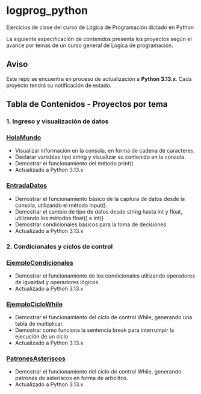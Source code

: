 # logprog_python
Ejercicios de clase del curso de Lógica de Programación dictado en Python

La siguiente especificación de contenidos presenta los proyectos según el avance por temas de un curso general de Lógica de programación.

## Aviso
Este repo se encuentra en proceso de actualización a **Python 3.13.x**. Cada proyecto tendrá su notificación de estado.

## Tabla de Contenidos - Proyectos por tema

### 1. Ingreso y visualización de datos

### [HolaMundo](https://github.com/JuanDRodasM/logprog_python/tree/main/HolaMundo)
- Visualizar información en la consola, en forma de cadena de caracteres.
- Declarar variables tipo string y visualizar su contenido en la consola.
- Demostrar el funcionamiento del método print()
- Actualizado a Python 3.13.x

### [EntradaDatos](https://github.com/JuanDRodasM/logprog_python/tree/main/EntradaDatos)
- Demostrar el funcionamiento básico de la captura de datos desde la consola, utilizando el método input().
- Demostrar el cambio de tipo de datos desde string hasta int y float, utilizando los métodos float() e int()
- Demostrar condicionales básicos para la toma de decisiones
- Actualizado a Python 3.13.x


### 2. Condicionales y ciclos de control

### [EjemploCondicionales](https://github.com/JuanDRodasM/logprog_python/tree/main/EjemploCondicionales)

- Demostrar el funcionamiento de los condicionales utilizando operadores de igualdad y operadores lógicos.
- Actualizado a Python 3.13.x

### [EjemploCicloWhile](https://github.com/JuanDRodasM/logprog_python/tree/main/EjemploCicloWhile)
- Demostrar el funcionamiento del ciclo de control While, generando una tabla de multiplicar. 
- Demostrar como funciona la sentencia break para interrumpir la ejecución de un ciclo
- Actualizado a Python 3.13.x

### [PatronesAsteriscos](https://github.com/JuanDRodasM/logprog_python/tree/main/PatronesAsteriscos)
- Demostrar el funcionamiento del ciclo de control While, generando patrones de asteriscos en forma de arbolitos.
- Actualizado a Python 3.13.x
